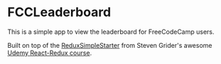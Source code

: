 # FCCLeaderboard

This is a simple app to view the leaderboard for 
FreeCodeCamp users.

Built on top of the [ReduxSimpleStarter](https://github.com/StephenGrider/ReduxSimpleStarter) from Steven Grider's 
awesome [Udemy React-Redux course](https://www.udemy.com/react-redux/).
